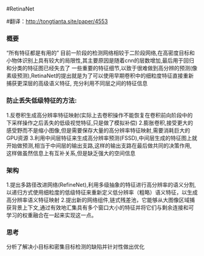 #RetinaNet

#翻译：http://tongtianta.site/paper/4553

### 概要
“所有特征都是有用的”
目前一阶段的检测网络相较于二阶段网络,在高密度目标和小物体识别上具有较大的局限性,其主要原因是随着cnn的层数增加,最后用于回归和分类的特征图已经失去了
一些重要的特征细节,以致于很难做到高分辨的预测(像素级预测),RetinaNet的提出就是为了可以使用早期卷积中的细粒度特征直接重新捕获更深层的高级语义特征,
充分利用不同层之间的特征信息

### 防止丢失低级特征的方法:
1.反卷积生成高分辨率特征映射(实际上去卷积操作不能恢复在卷积前向阶段中的下采样操作之后丢失的低级视觉特征,只是做了模拟补偿)
2.膨胀卷积,接受更大的感受野而不是缩小图像,但是需要保存大量的高分辨率特征映射,需要消耗巨大的GPU资源
3.利用中间层特征来生成高分辨率预测(FSSD),中间层生成的特征图上就开始做预测,相当于中间层的输出支路,这样的输出支路在最后做共同的决策作用,
这样做虽然信息上有互补关系,但是缺乏强大的空间信息

### 架构
1.提出多路径改进网络(RefineNet),利用多级抽象的特征进行高分辨率的语义分割,以递归方式使用细粒度的低级特征来重新定义低分辨率（粗略）语义特征，以生成高分辨率语义特征映射
2.提出新的网络组件,链式残差池，它能够从大图像区域捕获背景上下文,通过有效地汇集具有多个窗口大小的特征并将它们与剩余连接和可学习的权重融合在一起来实现这一点。

### 思考
分析了解决小目标和密集目标检测的缺陷并针对性做出优化
